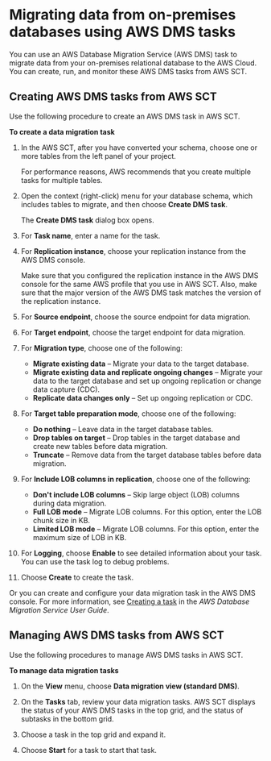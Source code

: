 # Migrating data from on\-premises databases using AWS DMS tasks<a name="agents.dms"></a>

You can use an AWS Database Migration Service \(AWS DMS\) task to migrate data from your on\-premises relational database to the AWS Cloud\. You can create, run, and monitor these AWS DMS tasks from AWS SCT\.

## Creating AWS DMS tasks from AWS SCT<a name="agents.dms.Creating"></a>

Use the following procedure to create an AWS DMS task in AWS SCT\.

**To create a data migration task**

1. In the AWS SCT, after you have converted your schema, choose one or more tables from the left panel of your project\. 

   For performance reasons, AWS recommends that you create multiple tasks for multiple tables\.

1. Open the context \(right\-click\) menu for your database schema, which includes tables to migrate, and then choose **Create DMS task**\.

   The **Create DMS task** dialog box opens\.

1. For **Task name**, enter a name for the task\. 

1. For **Replication instance**, choose your replication instance from the AWS DMS console\.

   Make sure that you configured the replication instance in the AWS DMS console for the same AWS profile that you use in AWS SCT\. Also, make sure that the major version of the AWS DMS task matches the version of the replication instance\.

1. For **Source endpoint**, choose the source endpoint for data migration\.

1. For **Target endpoint**, choose the target endpoint for data migration\.

1. For **Migration type**, choose one of the following: 
   + **Migrate existing data** – Migrate your data to the target database\. 
   + **Migrate existing data and replicate ongoing changes** – Migrate your data to the target database and set up ongoing replication or change data capture \(CDC\)\. 
   + **Replicate data changes only** – Set up ongoing replication or CDC\. 

1. For **Target table preparation mode**, choose one of the following:
   + **Do nothing** – Leave data in the target database tables\. 
   + **Drop tables on target** – Drop tables in the target database and create new tables before data migration\. 
   + **Truncate** – Remove data from the target database tables before data migration\. 

1. For **Include LOB columns in replication**, choose one of the following:
   + **Don't include LOB columns** – Skip large object \(LOB\) columns during data migration\. 
   + **Full LOB mode** – Migrate LOB columns\. For this option, enter the LOB chunk size in KB\. 
   + **Limited LOB mode** – Migrate LOB columns\. For this option, enter the maximum size of LOB in KB\. 

1. For **Logging**, choose **Enable** to see detailed information about your task\. You can use the task log to debug problems\.

1. Choose **Create** to create the task\.

Or you can create and configure your data migration task in the AWS DMS console\. For more information, see [Creating a task](https://docs.aws.amazon.com/dms/latest/userguide/CHAP_Tasks.Creating.html) in the *AWS Database Migration Service User Guide*\.

## Managing AWS DMS tasks from AWS SCT<a name="agents.dms.Managing"></a>

Use the following procedures to manage AWS DMS tasks in AWS SCT\.

**To manage data migration tasks**

1. On the **View** menu, choose **Data migration view \(standard DMS\)**\.

1. On the **Tasks** tab, review your data migration tasks\. AWS SCT displays the status of your AWS DMS tasks in the top grid, and the status of subtasks in the bottom grid\.

1. Choose a task in the top grid and expand it\.

1. Choose **Start** for a task to start that task\. 